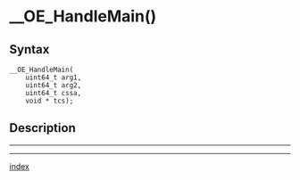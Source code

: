 # __OE_HandleMain()



## Syntax

    __OE_HandleMain(
        uint64_t arg1,
        uint64_t arg2,
        uint64_t cssa,
        void * tcs);
## Description 

---
***
[index](index.md)

